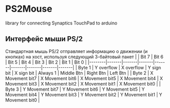 # PS2Mouse
library for connecting Synaptics TouchPad to arduino

## Интерфейс мыши PS/2
Стандартная мышь PS/2 отправляет информацию о движении (и кнопках) на хост, используя следующий 3-байтовый пакет 
|        | Bit 7 | Bit 6 | Bit 5 | Bit 4 | Bit 3 | Bit 2 | Bit 1 | Bit 0 |
|--------|-------|-------|-------|-------|-------|-------|-------|-------|
| Byte 1 | Y overflow | X overflow | Y sign bit | X sign bit | Always 1 | Middle Btn | Right Btn | Left Btn |
| Byte 2 | X Movement bit7 | X Movement bit6 | X Movement bit5 | X Movement bit4 | X Movement bit3 | X Movement bit2 |  X Movement bit1 | X Movement bit0 |
| Byte 3 | Y Movement bit7 | Y Movement bit6 | Y Movement bit5 | Y Movement bit4 | Y Movement bit3 | Y Movement bit2 | Y Movement bit1 | Y Movement bit0 |
